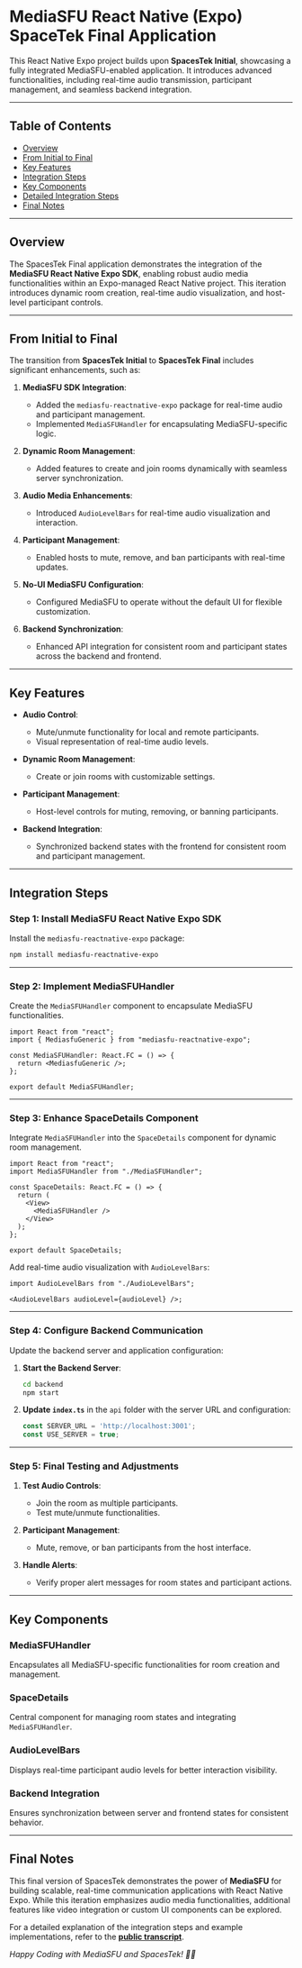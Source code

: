 # MediaSFU React Native (Expo) SpaceTek Final Application

This React Native Expo project builds upon **SpacesTek Initial**, showcasing a fully integrated MediaSFU-enabled application. It introduces advanced functionalities, including real-time audio transmission, participant management, and seamless backend integration.

---

## Table of Contents

- [Overview](#overview)
- [From Initial to Final](#from-initial-to-final)
- [Key Features](#key-features)
- [Integration Steps](#integration-steps)
- [Key Components](#key-components)
- [Detailed Integration Steps](./Trans_Public.md)
- [Final Notes](#final-notes)

---

## Overview

The SpacesTek Final application demonstrates the integration of the **MediaSFU React Native Expo SDK**, enabling robust audio media functionalities within an Expo-managed React Native project. This iteration introduces dynamic room creation, real-time audio visualization, and host-level participant controls.

---

## From Initial to Final

The transition from **SpacesTek Initial** to **SpacesTek Final** includes significant enhancements, such as:

1. **MediaSFU SDK Integration**:
   - Added the `mediasfu-reactnative-expo` package for real-time audio and participant management.
   - Implemented `MediaSFUHandler` for encapsulating MediaSFU-specific logic.

2. **Dynamic Room Management**:
   - Added features to create and join rooms dynamically with seamless server synchronization.

3. **Audio Media Enhancements**:
   - Introduced `AudioLevelBars` for real-time audio visualization and interaction.

4. **Participant Management**:
   - Enabled hosts to mute, remove, and ban participants with real-time updates.

5. **No-UI MediaSFU Configuration**:
   - Configured MediaSFU to operate without the default UI for flexible customization.

6. **Backend Synchronization**:
   - Enhanced API integration for consistent room and participant states across the backend and frontend.

---

## Key Features

- **Audio Control**:
  - Mute/unmute functionality for local and remote participants.
  - Visual representation of real-time audio levels.

- **Dynamic Room Management**:
  - Create or join rooms with customizable settings.

- **Participant Management**:
  - Host-level controls for muting, removing, or banning participants.

- **Backend Integration**:
  - Synchronized backend states with the frontend for consistent room and participant management.

---

## Integration Steps

### Step 1: Install MediaSFU React Native Expo SDK

Install the `mediasfu-reactnative-expo` package:

```bash
npm install mediasfu-reactnative-expo
```

---

### Step 2: Implement MediaSFUHandler

Create the `MediaSFUHandler` component to encapsulate MediaSFU functionalities.

```tsx
import React from "react";
import { MediasfuGeneric } from "mediasfu-reactnative-expo";

const MediaSFUHandler: React.FC = () => {
  return <MediasfuGeneric />;
};

export default MediaSFUHandler;
```

---

### Step 3: Enhance SpaceDetails Component

Integrate `MediaSFUHandler` into the `SpaceDetails` component for dynamic room management.

```tsx
import React from "react";
import MediaSFUHandler from "./MediaSFUHandler";

const SpaceDetails: React.FC = () => {
  return (
    <View>
      <MediaSFUHandler />
    </View>
  );
};

export default SpaceDetails;
```

Add real-time audio visualization with `AudioLevelBars`:

```tsx
import AudioLevelBars from "./AudioLevelBars";

<AudioLevelBars audioLevel={audioLevel} />;
```

---

### Step 4: Configure Backend Communication

Update the backend server and application configuration:

1. **Start the Backend Server**:
   ```bash
   cd backend
   npm start
   ```

2. **Update `index.ts`** in the `api` folder with the server URL and configuration:
   ```typescript
   const SERVER_URL = 'http://localhost:3001';
   const USE_SERVER = true;
   ```

---

### Step 5: Final Testing and Adjustments

1. **Test Audio Controls**:
   - Join the room as multiple participants.
   - Test mute/unmute functionalities.

2. **Participant Management**:
   - Mute, remove, or ban participants from the host interface.

3. **Handle Alerts**:
   - Verify proper alert messages for room states and participant actions.

---

## Key Components

### MediaSFUHandler
Encapsulates all MediaSFU-specific functionalities for room creation and management.

### SpaceDetails
Central component for managing room states and integrating `MediaSFUHandler`.

### AudioLevelBars
Displays real-time participant audio levels for better interaction visibility.

### Backend Integration
Ensures synchronization between server and frontend states for consistent behavior.

---

## Final Notes

This final version of SpacesTek demonstrates the power of **MediaSFU** for building scalable, real-time communication applications with React Native Expo. While this iteration emphasizes audio media functionalities, additional features like video integration or custom UI components can be explored.

For a detailed explanation of the integration steps and example implementations, refer to the **[public transcript](./Trans_Public.md)**.

*Happy Coding with MediaSFU and SpacesTek! 🚀📱*
